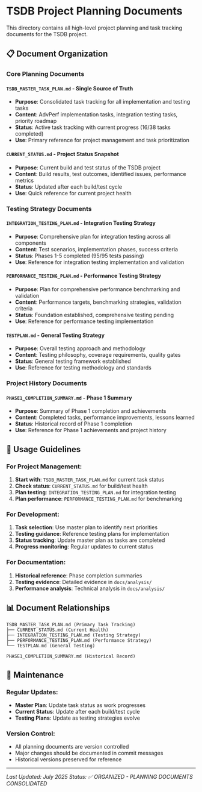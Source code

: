 # TSDB Project Planning Documents

This directory contains all high-level project planning and task tracking documents for the TSDB project.

## 📋 Document Organization

### **Core Planning Documents**

#### **`TSDB_MASTER_TASK_PLAN.md`** - **Single Source of Truth**
- **Purpose**: Consolidated task tracking for all implementation and testing tasks
- **Content**: AdvPerf implementation tasks, integration testing tasks, priority roadmap
- **Status**: Active task tracking with current progress (16/38 tasks completed)
- **Use**: Primary reference for project management and task prioritization

#### **`CURRENT_STATUS.md`** - **Project Status Snapshot**
- **Purpose**: Current build and test status of the TSDB project
- **Content**: Build results, test outcomes, identified issues, performance metrics
- **Status**: Updated after each build/test cycle
- **Use**: Quick reference for current project health

### **Testing Strategy Documents**

#### **`INTEGRATION_TESTING_PLAN.md`** - **Integration Testing Strategy**
- **Purpose**: Comprehensive plan for integration testing across all components
- **Content**: Test scenarios, implementation phases, success criteria
- **Status**: Phases 1-5 completed (95/95 tests passing)
- **Use**: Reference for integration testing implementation and validation

#### **`PERFORMANCE_TESTING_PLAN.md`** - **Performance Testing Strategy**
- **Purpose**: Plan for comprehensive performance benchmarking and validation
- **Content**: Performance targets, benchmarking strategies, validation criteria
- **Status**: Foundation established, comprehensive testing pending
- **Use**: Reference for performance testing implementation

#### **`TESTPLAN.md`** - **General Testing Strategy**
- **Purpose**: Overall testing approach and methodology
- **Content**: Testing philosophy, coverage requirements, quality gates
- **Status**: General testing framework established
- **Use**: Reference for testing methodology and standards

### **Project History Documents**

#### **`PHASE1_COMPLETION_SUMMARY.md`** - **Phase 1 Summary**
- **Purpose**: Summary of Phase 1 completion and achievements
- **Content**: Completed tasks, performance improvements, lessons learned
- **Status**: Historical record of Phase 1 completion
- **Use**: Reference for Phase 1 achievements and project history

## 🎯 Usage Guidelines

### **For Project Management:**
1. **Start with**: `TSDB_MASTER_TASK_PLAN.md` for current task status
2. **Check status**: `CURRENT_STATUS.md` for build/test health
3. **Plan testing**: `INTEGRATION_TESTING_PLAN.md` for integration testing
4. **Plan performance**: `PERFORMANCE_TESTING_PLAN.md` for benchmarking

### **For Development:**
1. **Task selection**: Use master plan to identify next priorities
2. **Testing guidance**: Reference testing plans for implementation
3. **Status tracking**: Update master plan as tasks are completed
4. **Progress monitoring**: Regular updates to current status

### **For Documentation:**
1. **Historical reference**: Phase completion summaries
2. **Testing evidence**: Detailed evidence in `docs/analysis/`
3. **Performance analysis**: Technical analysis in `docs/analysis/`

## 📊 Document Relationships

```
TSDB_MASTER_TASK_PLAN.md (Primary Task Tracking)
├── CURRENT_STATUS.md (Current Health)
├── INTEGRATION_TESTING_PLAN.md (Testing Strategy)
├── PERFORMANCE_TESTING_PLAN.md (Performance Strategy)
└── TESTPLAN.md (General Testing)

PHASE1_COMPLETION_SUMMARY.md (Historical Record)
```

## 🔄 Maintenance

### **Regular Updates:**
- **Master Plan**: Update task status as work progresses
- **Current Status**: Update after each build/test cycle
- **Testing Plans**: Update as testing strategies evolve

### **Version Control:**
- All planning documents are version controlled
- Major changes should be documented in commit messages
- Historical versions preserved for reference

---

*Last Updated: July 2025*
*Status: ✅ ORGANIZED - PLANNING DOCUMENTS CONSOLIDATED* 